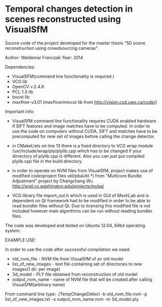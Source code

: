 Temporal changes detection in scenes reconstructed using VisualSfM
============

Source code of the project developed for the master thesis "5D scene reconstruction using crowdsourcing cameras".

Author: Waldemar Franczak
Year: 2014

Dependencies:
- VisualSFM(command line functionality is required )
- VCG lib
- OpenCV v.2.4.8
- PCL 1.3 lib
- boost lib
- maxflow-v3.01 (maxflow/mincut lib from http://vision.csd.uwo.ca/code/)

Important info:
- VisualSfM command line functionality requires CUDA enabled hardware if SIFT features and image matches have to be computed. In order to use the code on computers without CUDA, SIFT and matches have to be precomputed for new set of images before calling the change detector.

- in CMakeLists on line 13 there is a fixed directory to VCG wrap module /usr/include/wrap/ply/plylib.cpp which has to be changed if your dirrectory of plylib.cpp is different. Also you can just put compiled plylib.cpp file in the build directory.

- in order to operate on NVM files from VisualSfM, project makes use of modified code(project files util/pbaUtil.*) from "Multicore Bundle Adjustment" project by Changchang Wu http://grail.cs.washington.edu/projects/mcba/

- VCG library file import_out.h which is used in GUI of MeshLab and is dependent on Qt framework had to be modified in order to be able to read bundler files without Qt. Due to licensing this modified file is not included however main algorithms can be run without reading bundler files.

The code was developed and tested on Ubuntu 12.04, 64bit operating system.

EXAMPLE USE:

In order to use the code after successful compilation we need:
- old_nvm_file - NVM file from VisualSfM of an old model
- list_of_new_images - text file containing set of directories to new images(1 dir. per image)
- 3d_model - PLY file obtained from reconstruction of old model
- output_nvm_name - name of NVM file that will be created after calling VisualSfM(arbitrary name)

From command line type:
./TempChangeDetect -b old_nvm_file.nvm -p list_of_new_images.txt -o output_nvm_name.nvm -m 3d_model.ply